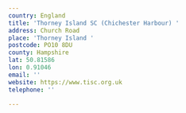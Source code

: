 ```yaml
---
country: England
title: 'Thorney Island SC (Chichester Harbour) '
address: Church Road
place: 'Thorney Island '
postcode: PO10 8DU
county: Hampshire
lat: 50.81586
lon: 0.91046
email: ''
website: https://www.tisc.org.uk
telephone: ''

---
```

